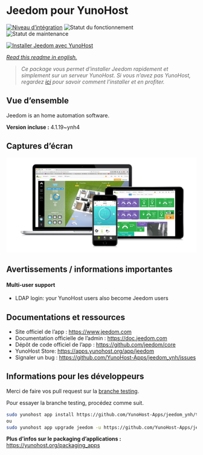 <!--
N.B.: This README was automatically generated by https://github.com/YunoHost/apps/tree/master/tools/README-generator
It shall NOT be edited by hand.
-->

# Jeedom pour YunoHost

[![Niveau d’intégration](https://dash.yunohost.org/integration/jeedom.svg)](https://dash.yunohost.org/appci/app/jeedom) ![Statut du fonctionnement](https://ci-apps.yunohost.org/ci/badges/jeedom.status.svg) ![Statut de maintenance](https://ci-apps.yunohost.org/ci/badges/jeedom.maintain.svg)

[![Installer Jeedom avec YunoHost](https://install-app.yunohost.org/install-with-yunohost.svg)](https://install-app.yunohost.org/?app=jeedom)

*[Read this readme in english.](./README.md)*

> *Ce package vous permet d’installer Jeedom rapidement et simplement sur un serveur YunoHost.
Si vous n’avez pas YunoHost, regardez [ici](https://yunohost.org/#/install) pour savoir comment l’installer et en profiter.*

## Vue d’ensemble

Jeedom is an home automation software.


**Version incluse :** 4.1.19~ynh4

## Captures d’écran

![Capture d’écran de Jeedom](./doc/screenshots/01-Appli-jeedom.png)

## Avertissements / informations importantes

#### Multi-user support

- LDAP login: your YunoHost users also become Jeedom users

## Documentations et ressources

* Site officiel de l’app : <https://www.jeedom.com>
* Documentation officielle de l’admin : <https://doc.jeedom.com>
* Dépôt de code officiel de l’app : <https://github.com/jeedom/core>
* YunoHost Store: <https://apps.yunohost.org/app/jeedom>
* Signaler un bug : <https://github.com/YunoHost-Apps/jeedom_ynh/issues>

## Informations pour les développeurs

Merci de faire vos pull request sur la [branche testing](https://github.com/YunoHost-Apps/jeedom_ynh/tree/testing).

Pour essayer la branche testing, procédez comme suit.

``` bash
sudo yunohost app install https://github.com/YunoHost-Apps/jeedom_ynh/tree/testing --debug
ou
sudo yunohost app upgrade jeedom -u https://github.com/YunoHost-Apps/jeedom_ynh/tree/testing --debug
```

**Plus d’infos sur le packaging d’applications :** <https://yunohost.org/packaging_apps>